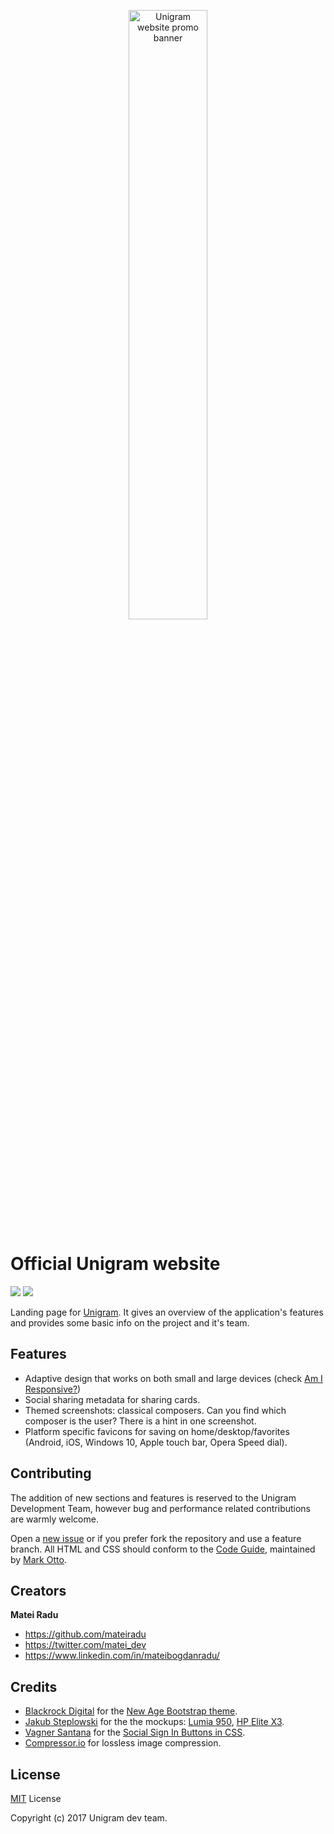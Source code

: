 <p align="center" bgcolor="#0F7DC8"><a href="http://unigram.me"><img src="https://github.com/UnigramDev/unigramdev.github.io/raw/master/img/github/banner.jpg" width="50%" alt="Unigram website promo banner"/></a></p>

# Official Unigram website
[![](https://img.shields.io/badge/Bootstrap-v4.0.0--alpha.6-yellow.svg?colorB=563d7c)](https://v4-alpha.getbootstrap.com/) [![](https://img.shields.io/badge/W3C%20Validator-Pass-green.svg)](https://validator.w3.org/nu/?doc=http%3A%2F%2Funigram.me%2F)

Landing page for [Unigram](https://github.com/UnigramDev/Unigram). It gives an overview of the application's features and provides some basic info on the project and it's team.

## Features
- Adaptive design that works on both small and large devices (check [Am I Responsive?](http://ami.responsivedesign.is/?url=http://unigram.me))
- Social sharing metadata for sharing cards.
- Themed screenshots: classical composers. Can you find which composer is the user? There is a hint in one screenshot.
- Platform specific favicons for saving on home/desktop/favorites (Android, iOS, Windows 10, Apple touch bar, Opera Speed dial).

## Contributing
The addition of new sections and features is reserved to the Unigram Development Team, however bug and performance related contributions are warmly welcome.

Open a [new issue](https://github.com/UnigramDev/unigramdev.github.io/issues/new) or if you prefer fork the repository and use a feature branch. All HTML and CSS should conform to the [Code Guide](http://codeguide.co/), maintained by [Mark Otto](https://github.com/mdo).

## Creators
**Matei Radu**

- <https://github.com/mateiradu>
- <https://twitter.com/matei_dev>
- <https://www.linkedin.com/in/mateibogdanradu/>

## Credits
- [Blackrock Digital](https://github.com/BlackrockDigital) for the [New Age Bootstrap theme](http://startbootstrap.com/template-overviews/new-age/).
- [Jakub Steplowski](https://www.behance.net/jakubsteplowski) for the the mockups: [Lumia 950](https://www.behance.net/gallery/34545883/Microsoft-Lumia-950-Flat-Mockup-PSD-(v10)), [HP Elite X3](https://www.behance.net/gallery/38726153/HP-Elite-x3-Mockup-PSD).
- [Vagner Santana](https://github.com/vagnervjs) for the [Social Sign In Buttons in CSS](https://github.com/vagnervjs/social-signin-btns).
- [Compressor.io](https://compressor.io/) for lossless image compression.

## License
[MIT](https://github.com/UnigramDev/unigramdev.github.io/blob/master/LICENSE) License

Copyright (c) 2017 Unigram dev team.